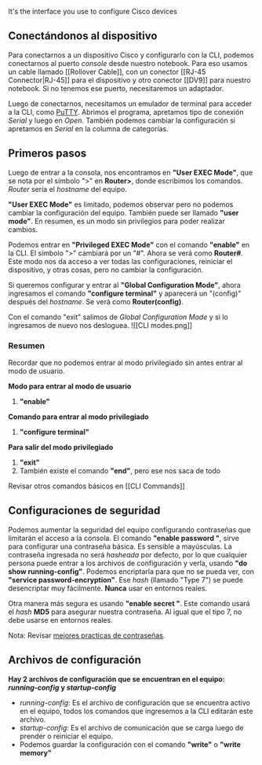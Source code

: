 It's the interface you use to configure Cisco devices


## Conectándonos al dispositivo
Para conectarnos a un dispositivo Cisco y configurarlo con la CLI, podemos conectarnos al puerto *console* desde nuestro notebook. Para eso usamos un cable llamado [[Rollover Cable]], con un conector [[RJ-45 Connector|RJ-45]] para el dispositivo y otro conector [[DV9]] para nuestro notebook. Si no tenemos ese puerto, necesitaremos un adaptador.

Luego de conectarnos, necesitamos un emulador de terminal para acceder a la CLI, como [PuTTY](https://putty.org/).
Abrimos el programa, apretamos tipo de conexión *Serial* y luego en *Open*. También podemos cambiar la configuración si apretamos en *Serial* en la columna de categorías.


## Primeros pasos
Luego de entrar a la consola, nos encontramos en **"User EXEC Mode"**, que se nota por el símbolo ">" en **Router>**, donde escribimos los comandos. *Router* sería el *hostname* del equipo.

**"User EXEC Mode"** es limitado, podemos observar pero no podemos cambiar la configuración del equipo. También puede ser llamado **"user mode"**. En resumen, es un modo sin privilegios para poder realizar cambios.

Podemos entrar en **"Privileged EXEC Mode"** con el comando **"enable"** en la CLI. El símbolo ">" cambiará por un "#". Ahora se verá como **Router#**.
Este modo nos da acceso a ver todas las configuraciones, reiniciar el dispositivo, y otras cosas, pero no cambiar la configuración.

Si queremos configurar y entrar al **"Global Configuration Mode"**, ahora ingresamos el comando **"configure terminal"** y aparecerá un "(config)" después del *hostname*. Se verá como **Router(config)**.

Con el comando "exit" salimos de *Global Configuration Mode* y si lo ingresamos de nuevo nos desloguea.
![[CLI modes.png]]

### Resumen

Recordar que no podemos entrar al modo privilegiado sin antes entrar al modo de usuario.

**Modo para entrar al modo de usuario**
1. **"enable"**

**Comando para entrar al modo privilegiado**
1. **"configure terminal"**

**Para salir del modo privilegiado**
1. **"exit"**
2. También existe el comando **"end"**, pero ese nos saca de todo

Revisar otros comandos básicos en [[CLI Commands]]
## Configuraciones de seguridad

Podemos aumentar la seguridad del equipo configurando contraseñas que limitarán el acceso a la consola.
El comando **"enable password </clave>"**, sirve para configurar una contraseña básica. Es sensible a mayúsculas. La contraseña ingresada no será *hasheada* por defecto, por lo que cualquier persona puede entrar a los archivos de configuración y verla, usando **"do show running-config"**. Podemos encriptarla para que no se pueda ver, con **"service password-encryption"**.
Ese *hash* (llamado "Type 7") se puede desencriptar muy fácilmente. **Nunca** usar en entornos reales.

Otra manera más segura es usando **"enable secret </clave>"**. Este comando usará el *hash* **MD5** para asegurar nuestra contraseña. Al igual que el tipo 7, no debe usarse en entornos reales.

Nota: Revisar [mejores practicas de contraseñas](https://media.defense.gov/2022/Feb/17/2002940795/-1/-1/1/CSI_CISCO_PASSWORD_TYPES_BEST_PRACTICES_20220217.PDF).

## Archivos de configuración

**Hay 2 archivos de configuración que se encuentran en el equipo: *running-config* y *startup-config***
- *running-config*:  Es el archivo de configuración que se encuentra activo en el equipo, todos los comandos que ingresemos a la CLI editarán este archivo.
- *startup-config*: Es el archivo de comunicación que se carga luego de prender o reiniciar el equipo.
- Podemos guardar la configuración con el comando **"write"** o **"write memory"**








